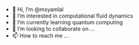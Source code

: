 - 👋 Hi, I’m @msyamlal
- 👀 I’m interested in computational fluid dynamics
- 🌱 I’m currently learning quantum computing
- 💞️ I’m looking to collaborate on ...
- 📫 How to reach me ...

<!---
msyamlal/msyamlal is a ✨ special ✨ repository because its `README.md` (this file) appears on your GitHub profile.
You can click the Preview link to take a look at your changes.
--->
